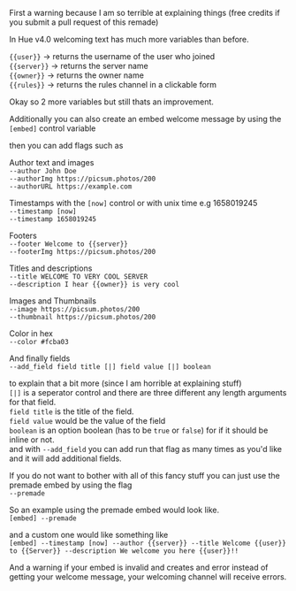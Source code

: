 First a warning because I am so terrible at explaining things (free credits if you submit a pull request of this remade)

In Hue v4.0 welcoming text has much more variables than before.


`{{user}}` -> returns the username of the user who joined<br/>
`{{server}}` -> returns the server name<br/>
`{{owner}}` -> returns the owner name<br/>
`{{rules}}` -> returns the rules channel in a clickable form<br/>

Okay so 2 more variables but still thats an improvement.

Additionally you can also create an embed welcome message by using the `[embed]` control variable 

then you can add flags such as 

Author text and images<br/>
`--author John Doe`<br/>
`--authorImg https://picsum.photos/200`<br/>
`--authorURL https://example.com`<br/>

Timestamps with the `[now]` control or with unix time e.g 1658019245<br/>
`--timestamp [now]` <br/>
`--timestamp 1658019245`<br/>

Footers<br/>
`--footer Welcome to {{server}}`<br/>
`--footerImg https://picsum.photos/200`<br/>

Titles and descriptions<br/>
`--title WELCOME TO VERY COOL SERVER `<br/>
`--description I hear {{owner}} is very cool`<br/>

Images and Thumbnails<br/>
`--image https://picsum.photos/200`<br/>
`--thumbnail https://picsum.photos/200`<br/>

Color in hex<br/>
`--color #fcba03`<br/>

And finally fields <br/>
`--add_field field title [|] field value [|] boolean`<br/>

to explain that a bit more (since I am horrible at explaining stuff)<br/>
`[|]` is a seperator control and there are three different any length arguments for that field.<br/>
`field title` is the title of the field.<br/>
`field value` would be the value of the field<br/>
`boolean` is an option boolean (has to be `true` or `false`) for if it should be inline or not.<br/>
and with `--add_field` you can add run that flag as many times as you'd like and it will add additional fields.<br/>

If you do not want to bother with all of this fancy stuff you can just use the premade embed by using the flag<br/>
`--premade`<br/>

So an example using the premade embed would look like.<br/>
`[embed] --premade`<br/>

and a custom one would like something like<br/>
`[embed] --timestamp [now] --author {{server}} --title Welcome {{user}} to {{Server}} --description We welcome you here {{user}}!!`<br/>

And a warning if your embed is invalid and creates and error instead of getting your welcome message, your welcoming channel will receive errors.<br/>